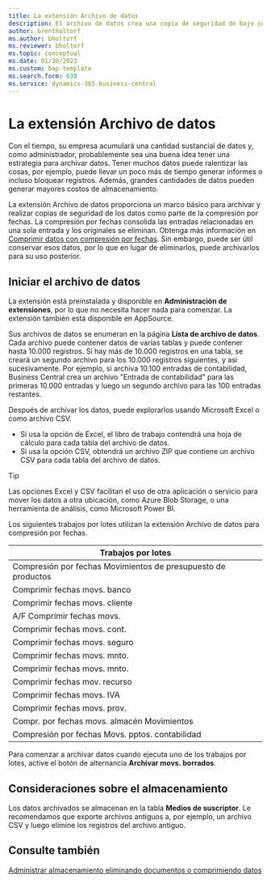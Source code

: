 ```yaml
---
title: La extensión Archivo de datos
description: El archivo de datos crea una copia de seguridad de bajo costo de sus registros.
author: brentholtorf
ms.author: bholtorf
ms.reviewer: bholtorf
ms.topic: conceptual
ms.date: 01/30/2023
ms.custom: bap-template
ms.search.form: 630
ms.service: dynamics-365-business-central
---
```


# La extensión Archivo de datos

Con el tiempo, su empresa acumulará una cantidad sustancial de datos y, como administrador, probablemente sea una buena idea tener una estrategia para archivar datos. Tener muchos datos puede ralentizar las cosas, por ejemplo, puede llevar un poco más de tiempo generar informes o incluso bloquear registros. Además, grandes cantidades de datos pueden generar mayores costos de almacenamiento.

La extensión Archivo de datos proporciona un marco básico para archivar y realizar copias de seguridad de los datos como parte de la compresión por fechas. La compresión por fechas consolida las entradas relacionadas en una sola entrada y los originales se eliminan. Obtenga más información en [Comprimir datos con compresión por fechas](admin-manage-documents.md#compress-data-with-date-compression). Sin embargo, puede ser útil conservar esos datos, por lo que en lugar de eliminarlos, puede archivarlos para su uso posterior.

## Iniciar el archivo de datos

La extensión está preinstalada y disponible en **Administración de extensiones**, por lo que no necesita hacer nada para comenzar. La extensión también está disponible en AppSource.

Sus archivos de datos se enumeran en la página **Lista de archivo de datos**. Cada archivo puede contener datos de varias tablas y puede contener hasta 10.000 registros. Si hay más de 10.000 registros en una tabla, se creará un segundo archivo para los 10.000 registros siguientes, y así sucesivamente. Por ejemplo, si archiva 10.100 entradas de contabilidad, Business Central crea un archivo "Entrada de contabilidad" para las primeras 10.000 entradas y luego un segundo archivo para las 100 entradas restantes.

Después de archivar los datos, puede explorarlos usando Microsoft Excel o como archivo CSV.

* Si usa la opción de Excel, el libro de trabajo contendrá una hoja de cálculo para cada tabla del archivo de datos.
* Si usa la opción CSV, obtendrá un archivo ZIP que contiene un archivo CSV para cada tabla del archivo de datos.

> [!TIP]
> Las opciones Excel y CSV facilitan el uso de otra aplicación o servicio para mover los datos a otra ubicación, como Azure Blob Storage, o una herramienta de análisis, como Microsoft Power BI.

Los siguientes trabajos por lotes utilizan la extensión Archivo de datos para compresión por fechas.

|Trabajos por lotes  |
|---------|
|Compresión por fechas Movimientos de presupuesto de productos |
|Comprimir fechas movs. banco |
|Comprimir fechas movs. cliente |
|A/F Comprimir fechas movs. |
|Comprimir fechas movs. cont. |
|Comprimir fechas movs. seguro |
|Comprimir fechas movs. mnto. |
|Comprimir fechas movs. mnto. |
|Comprimir fechas mov. recurso |
|Comprimir fechas movs. IVA |
|Comprimir fechas movs. prov. |
|Compr. por fechas movs. almacén Movimientos |
|Compresión por fechas Movs. pptos. contabilidad |

Para comenzar a archivar datos cuando ejecuta uno de los trabajos por lotes, active el botón de alternancia **Archivar movs. borrados**.

## Consideraciones sobre el almacenamiento

Los datos archivados se almacenan en la tabla **Medios de suscriptor**. Le recomendamos que exporte archivos antiguos a, por ejemplo, un archivo CSV y luego elimine los registros del archivo antiguo.

## Consulte también

[Administrar almacenamiento eliminando documentos o comprimiendo datos](admin-manage-documents.md)
